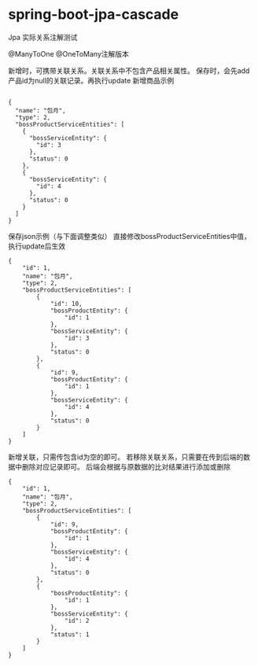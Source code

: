 # spring-boot-jpa-cascade
Jpa 实际关系注解测试


@ManyToOne  @OneToMany注解版本

新增时，可携带关联关系。关联关系中不包含产品相关属性。
保存时，会先add产品id为null的关联记录。再执行update
新增商品示例
```json5

{
  "name": "包月",
  "type": 2,
  "bossProductServiceEntities": [
    {
      "bossServiceEntity": {
        "id": 3
      },
      "status": 0
    },
    {
      "bossServiceEntity": {
        "id": 4
      },
      "status": 0
    }
  ]
}
```

保存json示例（与下面调整类似）
直接修改bossProductServiceEntities中值，
执行update后生效
```json5
{
	"id": 1,
	"name": "包月",
	"type": 2,
	"bossProductServiceEntities": [
		{
			"id": 10,
			"bossProductEntity": {
				"id": 1
			},
			"bossServiceEntity": {
				"id": 3
			},
			"status": 0
		},
		{
			"id": 9,
			"bossProductEntity": {
				"id": 1
			},
			"bossServiceEntity": {
				"id": 4
			},
			"status": 0
		}
	]
}
```
新增关联，只需传包含id为空的即可。
若移除关联关系，只需要在传到后端的数据中删除对应记录即可。
后端会根据与原数据的比对结果进行添加或删除
```json5
{
	"id": 1,
	"name": "包月",
	"type": 2,
	"bossProductServiceEntities": [
		{
			"id": 9,
			"bossProductEntity": {
				"id": 1
			},
			"bossServiceEntity": {
				"id": 4
			},
			"status": 0
		},
		{
			"bossProductEntity": {
				"id": 1
			},
			"bossServiceEntity": {
				"id": 2
			},
			"status": 1
		}
	]
}
```
